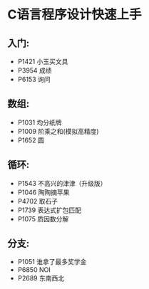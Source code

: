 # C语言程序设计快速上手

## 入门:

- P1421 小玉买文具
- P3954 成绩
- P6153 询问

## 数组:

- P1031 均分纸牌
- P1009 阶乘之和(模拟高精度)
- P1652 圆

## 循环:

- P1543 不高兴的津津（升级版）
- P1046 陶陶摘苹果
- P4702 取石子
- P1739 表达式扩包匹配
- P1075 质因数分解

## 分支:

- P1051 谁拿了最多奖学金
- P6850 NOI
- P2689 东南西北
